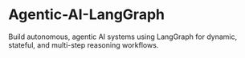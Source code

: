 # Agentic-AI-LangGraph
Build autonomous, agentic AI systems using LangGraph for dynamic, stateful, and multi-step reasoning workflows.
